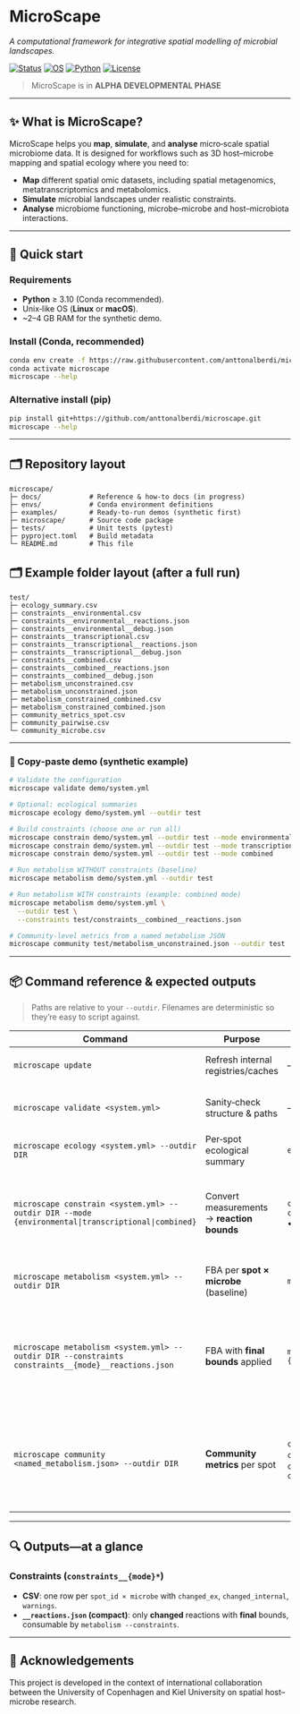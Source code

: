 # MicroScape

_A computational framework for integrative spatial modelling of microbial landscapes._

[![Status](https://img.shields.io/badge/status-alpha-informational)](#roadmap) [![OS](https://img.shields.io/badge/os-Linux%20%7C%20macOS-lightgrey)](#requirements) [![Python](https://img.shields.io/badge/python-%E2%89%A53.10-blue)](#requirements) [![License](https://img.shields.io/badge/license-See%20LICENSE-lightgrey)](./LICENSE)

> MicroScape is in **ALPHA DEVELOPMENTAL PHASE**

---

## ✨ What is MicroScape?
MicroScape helps you **map**, **simulate**, and **analyse** micro‑scale spatial microbiome data. It is designed for workflows such as 3D host–microbe mapping and spatial ecology where you need to:

- **Map** different spatial omic datasets, including spatial metagenomics, metatranscriptomics and metabolomics.
- **Simulate** microbial landscapes under realistic constraints.
- **Analyse** microbiome functioning, microbe–microbe and host–microbiota interactions.

---

## 🚀 Quick start

### Requirements
- **Python** ≥ 3.10 (Conda recommended).
- Unix‑like OS (**Linux** or **macOS**).
- ~2–4 GB RAM for the synthetic demo.

### Install (Conda, recommended)
```bash
conda env create -f https://raw.githubusercontent.com/anttonalberdi/microscape/refs/heads/main/envs/microscape.yaml
conda activate microscape
microscape --help
```

### Alternative install (pip)
```bash
pip install git+https://github.com/anttonalberdi/microscape.git
microscape --help
```

---

## 🗂️ Repository layout
```
microscape/
├─ docs/            # Reference & how‑to docs (in progress)
├─ envs/            # Conda environment definitions
├─ examples/        # Ready‑to‑run demos (synthetic first)
├─ microscape/      # Source code package
├─ tests/           # Unit tests (pytest)
├─ pyproject.toml   # Build metadata
└─ README.md        # This file
```

## 🗂️ Example folder layout (after a full run)

```
test/
├─ ecology_summary.csv
├─ constraints__environmental.csv
├─ constraints__environmental__reactions.json
├─ constraints__environmental__debug.json
├─ constraints__transcriptional.csv
├─ constraints__transcriptional__reactions.json
├─ constraints__transcriptional__debug.json
├─ constraints__combined.csv
├─ constraints__combined__reactions.json
├─ constraints__combined__debug.json
├─ metabolism_unconstrained.csv
├─ metabolism_unconstrained.json
├─ metabolism_constrained_combined.csv
├─ metabolism_constrained_combined.json
├─ community_metrics_spot.csv
├─ community_pairwise.csv
└─ community_microbe.csv
```

---

### 🔁 Copy‑paste demo (synthetic example)

```bash
# Validate the configuration
microscape validate demo/system.yml

# Optional: ecological summaries
microscape ecology demo/system.yml --outdir test

# Build constraints (choose one or run all)
microscape constrain demo/system.yml --outdir test --mode environmental
microscape constrain demo/system.yml --outdir test --mode transcriptional
microscape constrain demo/system.yml --outdir test --mode combined

# Run metabolism WITHOUT constraints (baseline)
microscape metabolism demo/system.yml --outdir test

# Run metabolism WITH constraints (example: combined mode)
microscape metabolism demo/system.yml \
  --outdir test \
  --constraints test/constraints__combined__reactions.json

# Community‑level metrics from a named metabolism JSON
microscape community test/metabolism_unconstrained.json --outdir test
```

---

## 📦 Command reference & expected outputs

> Paths are relative to your `--outdir`. Filenames are deterministic so they’re easy to script against.

| Command | Purpose | Key outputs | Notes |
|---|---|---|---|
| `microscape update` | Refresh internal registries/caches | — | Prints progress; no user‑facing files. |
| `microscape validate <system.yml>` | Sanity‑check structure & paths | — | Prints `OK` on success; otherwise a clear error. |
| `microscape ecology <system.yml> --outdir DIR` | Per‑spot ecological summary | `ecology_summary.csv` | Optional QC/inspection step. |
| `microscape constrain <system.yml> --outdir DIR --mode {environmental\|transcriptional\|combined}` | Convert measurements → **reaction bounds** | `constraints__{mode}.csv` • `constraints__{mode}__reactions.json` • `constraints__{mode}__debug.json` | Use `__reactions.json` later with `metabolism --constraints`. `__debug.json` is a full per‑reaction audit trail. |
| `microscape metabolism <system.yml> --outdir DIR` | FBA per **spot × microbe** (baseline) | `metabolism_unconstrained.{csv,json}` | Records objective & selected exchange fluxes. |
| `microscape metabolism <system.yml> --outdir DIR --constraints constraints__{mode}__reactions.json` | FBA with **final bounds** applied | `metabolism_constrained_{mode}.{csv,json}` | `mode` auto‑detected from JSON (`environmental`, `transcriptional`, `combined`, or `custom`). Strict by default (see below). |
| `microscape community <named_metabolism.json> --outdir DIR` | **Community metrics** per spot | `community_metrics_spot.csv` • `community_pairwise.csv` • `community_microbe.csv` • *(optional)* `community_graph.json` | Uses exchange fluxes: uptake = `max(0, −flux)`, secretion = `max(0, +flux)`. Add `--graph` to emit a bipartite + cross‑feeding graph. |

---

## 🔍 Outputs—at a glance

### Constraints (`constraints__{mode}*`)
- **CSV**: one row per `spot_id × microbe` with `changed_ex`, `changed_internal`, `warnings`.
- **`__reactions.json` (compact)**: only **changed** reactions with **final** bounds, consumable by `metabolism --constraints`.

---

## 🙏 Acknowledgements
This project is developed in the context of international collaboration between the University of Copenhagen and Kiel University on spatial host–microbe research.

